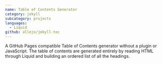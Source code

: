 ```yaml
---
name: Table of Contents Generator
category: jekyll
subcategory: projects
languages:
  - Liquid
github: allejo/jekyll-toc
---
```


A GitHub Pages compatible Table of Contents generator without a plugin or JavaScript. The table of contents are generated entirely by reading HTML through Liquid and building an ordered list of all the headings.
